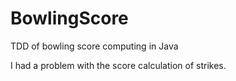 # BowlingScore
TDD of bowling score computing in Java

I had a problem with the score calculation of strikes.
